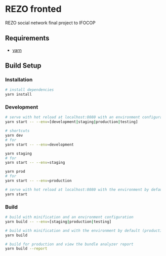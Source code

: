 # REZO fronted

REZO social network final project to IFOCOP

## Requirements

* [yarn](https://yarnpkg.com/en/)


## Build Setup

### Installation
``` bash
# install dependencies
yarn install
```

### Development
``` bash
# serve with hot reload at localhost:8080 with an environment configuration
yarn start -- --env=[development|staging|production|testing]

# shortcuts
yarn dev
# for 
yarn start -- --env=development

yarn staging
# for 
yarn start -- --env=staging

yarn prod
# for 
yarn start -- --env=production

# serve with hot reload at localhost:8080 with the environment by default (development)
yarn start
```

### Build
``` bash
# build with minification and an environment configuration
yarn build -- --env=[staging|production|testing]

# build with minification and with the environment by default (production)
yarn build

# build for production and view the bundle analyzer report
yarn build --report
```
